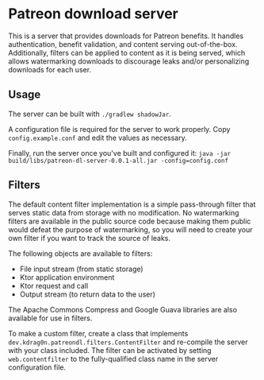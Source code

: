 # Patreon download server

This is a server that provides downloads for Patreon benefits. It handles authentication, benefit validation, and content serving out-of-the-box. Additionally, filters can be applied to content as it is being served, which allows watermarking downloads to discourage leaks and/or personalizing downloads for each user.

## Usage

The server can be built with `./gradlew shadowJar`.

A configuration file is required for the server to work properly. Copy `config.example.conf` and edit the values as necessary.

Finally, run the server once you've built and configured it: `java -jar build/libs/patreon-dl-server-0.0.1-all.jar -config=config.conf`

## Filters

The default content filter implementation is a simple pass-through filter that serves static data from storage with no modification. No watermarking filters are available in the public source code because making them public would defeat the purpose of watermarking, so you will need to create your own filter if you want to track the source of leaks. 

The following objects are available to filters:

- File input stream (from static storage)
- Ktor application environment
- Ktor request and call
- Output stream (to return data to the user)

The Apache Commons Compress and Google Guava libraries are also available for use in filters.

To make a custom filter, create a class that implements `dev.kdrag0n.patreondl.filters.ContentFilter` and re-compile the server with your class included. The filter can be activated by setting `web.contentfilter` to the fully-qualified class name in the server configuration file. 